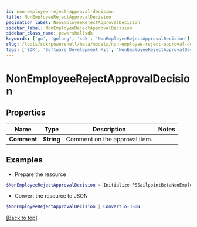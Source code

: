 ```yaml
---
id: non-employee-reject-approval-decision
title: NonEmployeeRejectApprovalDecision
pagination_label: NonEmployeeRejectApprovalDecision
sidebar_label: NonEmployeeRejectApprovalDecision
sidebar_class_name: powershellsdk
keywords: ['go', 'golang', 'sdk', 'NonEmployeeRejectApprovalDecision'] 
slug: /tools/sdk/powershell/beta/models/non-employee-reject-approval-decision
tags: ['SDK', 'Software Development Kit', 'NonEmployeeRejectApprovalDecision']
---
```



# NonEmployeeRejectApprovalDecision

## Properties

Name | Type | Description | Notes
------------ | ------------- | ------------- | -------------
**Comment** |  **String** | Comment on the approval item. | 

## Examples

- Prepare the resource
```powershell
$NonEmployeeRejectApprovalDecision = Initialize-PSSailpointBetaNonEmployeeRejectApprovalDecision  -Comment null
```

- Convert the resource to JSON
```powershell
$NonEmployeeRejectApprovalDecision | ConvertTo-JSON
```


[[Back to top]](#) 

